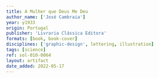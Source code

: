 ```yaml
---
title: A Mulher que Deus Me Deu
author_name: ['José Cambraia']
year: y1933
origin: Portugal
publisher: 'Livraria Clássica Editora'
formats: [book, book-cover]
disciplines: ['graphic-design', lettering, illustration]
tags: [science]
ref: sol-010-0064
layout: artifact
date_added: 2022-05-17
---
```

